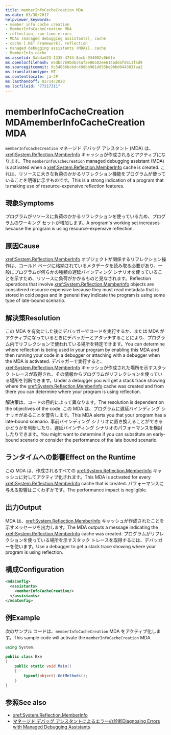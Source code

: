 ```yaml
---
title: memberInfoCacheCreation MDA
ms.date: 03/30/2017
helpviewer_keywords:
- member info cache creation
- MemberInfoCacheCreation MDA
- reflection, run-time errors
- MDAs (managed debugging assistants), cache
- cache [.NET Framework], reflection
- managed debugging assistants (MDAs), cache
- MemberInfo cache
ms.assetid: 5abdad23-1335-4744-8acb-934002c0b6fe
ms.openlocfilehash: e5dbc769bd634afae06582ee614addafd611fad9
ms.sourcegitcommit: 9c54866bcbdc49dbb981dd55be9bbd0443837aa2
ms.translationtype: MT
ms.contentlocale: ja-JP
ms.lasthandoff: 02/14/2020
ms.locfileid: "77217311"
---
```

# <a name="memberinfocachecreation-mda"></a><span data-ttu-id="1958e-102">memberInfoCacheCreation MDA</span><span class="sxs-lookup"><span data-stu-id="1958e-102">memberInfoCacheCreation MDA</span></span>
<span data-ttu-id="1958e-103">`memberInfoCacheCreation` マネージド デバッグ アシスタント (MDA) は、<xref:System.Reflection.MemberInfo> キャッシュが作成されるとアクティブになります。</span><span class="sxs-lookup"><span data-stu-id="1958e-103">The `memberInfoCacheCreation` managed debugging assistant (MDA) is activated when a <xref:System.Reflection.MemberInfo> cache is created.</span></span> <span data-ttu-id="1958e-104">これは、リソースに大きな負荷のかかるリフレクション機能をプログラムが使っていることを明確に示すものです。</span><span class="sxs-lookup"><span data-stu-id="1958e-104">This is a strong indication of a program that is making use of resource-expensive reflection features.</span></span>  
  
## <a name="symptoms"></a><span data-ttu-id="1958e-105">現象</span><span class="sxs-lookup"><span data-stu-id="1958e-105">Symptoms</span></span>  
 <span data-ttu-id="1958e-106">プログラムがリソースに負荷のかかるリフレクションを使っているため、プログラムのワーキング セットが増加します。</span><span class="sxs-lookup"><span data-stu-id="1958e-106">A program's working set increases because the program is using resource-expensive reflection.</span></span>  
  
## <a name="cause"></a><span data-ttu-id="1958e-107">原因</span><span class="sxs-lookup"><span data-stu-id="1958e-107">Cause</span></span>  
 <span data-ttu-id="1958e-108"><xref:System.Reflection.MemberInfo> オブジェクトが関係するリフレクション操作は、コールド ページに格納されているメタデータを読み取る必要があり、一般にプログラムが何らかの種類の遅延バインディング シナリオを使っていることを示すため、リソースに負荷がかかるものと見なされます。</span><span class="sxs-lookup"><span data-stu-id="1958e-108">Reflection operations that involve <xref:System.Reflection.MemberInfo> objects are considered resource expensive because they must read metadata that is stored in cold pages and in general they indicate the program is using some type of late-bound scenario.</span></span>  
  
## <a name="resolution"></a><span data-ttu-id="1958e-109">解決策</span><span class="sxs-lookup"><span data-stu-id="1958e-109">Resolution</span></span>  
 <span data-ttu-id="1958e-110">この MDA を有効にした後にデバッガーでコードを実行するか、または MDA がアクティブになっているときにデバッガーとアタッチすることにより、プログラム内でリフレクションで使われている場所を特定できます。</span><span class="sxs-lookup"><span data-stu-id="1958e-110">You can determine where reflection is being used in your program by enabling this MDA and then running your code in a debugger or attaching with a debugger when the MDA is activated.</span></span> <span data-ttu-id="1958e-111">デバッガーで実行すると、<xref:System.Reflection.MemberInfo> キャッシュが作成された場所を示すスタック トレースが取得され、その情報からプログラムがリフレクションを使っている場所を判断できます。</span><span class="sxs-lookup"><span data-stu-id="1958e-111">Under a debugger you will get a stack trace showing where the <xref:System.Reflection.MemberInfo> cache was created and from there you can determine where your program is using reflection.</span></span>  
  
 <span data-ttu-id="1958e-112">解決策は、コードの目的によって異なります。</span><span class="sxs-lookup"><span data-stu-id="1958e-112">The resolution is dependent on the objectives of the code.</span></span> <span data-ttu-id="1958e-113">この MDA は、プログラムに遅延バインディング シナリオがあることを警告します。</span><span class="sxs-lookup"><span data-stu-id="1958e-113">This MDA alerts you that your program has a late-bound scenario.</span></span> <span data-ttu-id="1958e-114">事前バインディング シナリオに置き換えることができるかどうかを判断したり、遅延バインディング シナリオのパフォーマンスを検討したりできます。</span><span class="sxs-lookup"><span data-stu-id="1958e-114">You might want to determine if you can substitute an early-bound scenario or consider the performance of the late bound scenario.</span></span>  
  
## <a name="effect-on-the-runtime"></a><span data-ttu-id="1958e-115">ランタイムへの影響</span><span class="sxs-lookup"><span data-stu-id="1958e-115">Effect on the Runtime</span></span>  
 <span data-ttu-id="1958e-116">この MDA は、作成されるすべての <xref:System.Reflection.MemberInfo> キャッシュに対してアクティブ化されます。</span><span class="sxs-lookup"><span data-stu-id="1958e-116">This MDA is activated for every <xref:System.Reflection.MemberInfo> cache that is created.</span></span> <span data-ttu-id="1958e-117">パフォーマンスに与える影響はごくわずかです。</span><span class="sxs-lookup"><span data-stu-id="1958e-117">The performance impact is negligible.</span></span>  
  
## <a name="output"></a><span data-ttu-id="1958e-118">出力</span><span class="sxs-lookup"><span data-stu-id="1958e-118">Output</span></span>  
 <span data-ttu-id="1958e-119">MDA は、<xref:System.Reflection.MemberInfo> キャッシュが作成されたことを示すメッセージを出力します。</span><span class="sxs-lookup"><span data-stu-id="1958e-119">The MDA outputs a message indicating the <xref:System.Reflection.MemberInfo> cache was created.</span></span> <span data-ttu-id="1958e-120">プログラムがリフレクションを使っている場所を示すスタック トレースを取得するには、デバッガーを使います。</span><span class="sxs-lookup"><span data-stu-id="1958e-120">Use a debugger to get a stack trace showing where your program is using reflection.</span></span>  
  
## <a name="configuration"></a><span data-ttu-id="1958e-121">構成</span><span class="sxs-lookup"><span data-stu-id="1958e-121">Configuration</span></span>  
  
```xml  
<mdaConfig>  
  <assistants>  
    <memberInfoCacheCreation/>  
  </assistants>  
</mdaConfig>  
```  
  
## <a name="example"></a><span data-ttu-id="1958e-122">例</span><span class="sxs-lookup"><span data-stu-id="1958e-122">Example</span></span>  
 <span data-ttu-id="1958e-123">次のサンプル コードは、`memberInfoCacheCreation` MDA をアクティブ化します。</span><span class="sxs-lookup"><span data-stu-id="1958e-123">This sample code will activate the `memberInfoCacheCreation` MDA.</span></span>  
  
```csharp
using System;  
  
public class Exe  
{  
    public static void Main()  
    {  
        typeof(object).GetMethods();  
    }  
}  
```  
  
## <a name="see-also"></a><span data-ttu-id="1958e-124">参照</span><span class="sxs-lookup"><span data-stu-id="1958e-124">See also</span></span>

- <xref:System.Reflection.MemberInfo>
- [<span data-ttu-id="1958e-125">マネージド デバッグ アシスタントによるエラーの診断</span><span class="sxs-lookup"><span data-stu-id="1958e-125">Diagnosing Errors with Managed Debugging Assistants</span></span>](diagnosing-errors-with-managed-debugging-assistants.md)

